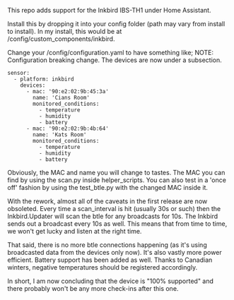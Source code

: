 This repo adds support for the Inkbird IBS-TH1 under Home Assistant.

Install this by dropping it into your config folder (path may vary
from install to install). In my install, this would be at
/config/custom_components/inkbird. 

Change your /config/configuration.yaml to have something like;
NOTE: Configuration breaking change. The devices are now under
a subsection.

```
sensor:
  - platform: inkbird
    devices:
      - mac: '90:e2:02:9b:45:3a'
        name: 'Cians Room'
        monitored_conditions:
          - temperature
          - humidity
          - battery
      - mac: '90:e2:02:9b:4b:64'
        name: 'Kats Room'
        monitored_conditions:
          - temperature
          - humidity
          - battery
```

Obviously, the MAC and name you will change to tastes. The MAC you 
can find by using the scan.py inside helper_scripts. You can also
test in a 'once off' fashion by using the test_btle.py with the
changed MAC inside it.

With the rework, almost all of the caveats in the first release are
now obsoleted. Every time a scan_interval is hit (usually 30s or such)
then the Inkbird.Updater will scan the btle for any broadcasts for 10s.
The Inkbird sends out a broadcast every 10s as well. This means that
from time to time, we won't get lucky and listen at the right time.

That said, there is no more btle connections happening (as it's using
broadcasted data from the devices only now). It's also vastly more
power efficient. Battery support has been added as well. Thanks to
Canadian winters, negative temperatures should be registered accordingly.

In short, I am now concluding that the device is "100% supported" and
there probably won't be any more check-ins after this one.
